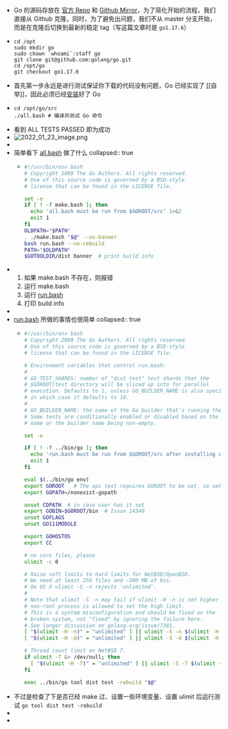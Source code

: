 - Go 的源码存放在 [官方 Repo](https://go.googlesource.com/go) 和 [Github Mirror](https://github.com/golang/go)，为了简化开始的流程，我们直接从 Github 克隆，同时，为了避免出问题，我们不从 master 分支开始，而是在克隆后切换到最新的稳定 tag（写这篇文章时是 `go1.17.6`）
- ```shell
  cd /opt
  sudo mkdir go
  sudo chown `whoami`:staff go
  git clone git@github.com:golang/go.git
  cd /opt/go
  git checkout go1.17.6
  ```
- 首先第一步永远是进行测试保证你下载的代码没有问题，Go 已经实现了 [[自举]]，因此必须已经[安装](https://go.dev/doc/install)好了 Go
- ```shell
  cd /opt/go/src
  ./all.bash # 编译并测试 Go 命令
  ```
- 看到 ALL TESTS PASSED 即为成功
- ![2022_01_23_image.png](https://cdn.logseq.com/%2Fa738fab4-25bd-41b0-bb53-62a3b83356f2e53e27f4-77ff-479d-86b8-99898dd25a7a2022_01_23_image.png?Expires=4796492069&Signature=NwGei1solzhSzx49snivfHP9fztWpD3~TQxbirr6Pq8chTZzSvycL~KZ9tADVSDMSgjLvUvSY1Y-1gqgh4R2qlEflcNt0TDY2~8FDe838tklTeRAipInXrofUDqQMvz723B7fOcLGqQglr8UhYjWszPF-5ESINCe0pDjijDtFML4BgOricwJRjfMtwxwBWC1qLdXKN5jC3EWajMsYNMKr5G9qutm67s7ox03aPUhokHe9YZiUhfXr8TtG-1SsguxnWJF8ICF~VKCHOt37OsbF4u82ucFPxxShCBc6-QlaK9ZbJPMvTnD4QUj7CGGin5iHssmYmSKyYUbe0L5daSF3g__&Key-Pair-Id=APKAJE5CCD6X7MP6PTEA)
-
- 简单看下 [all.bash](https://github.com/golang/go/blob/go1.17.6/src/all.bash) 做了什么
  collapsed:: true
	- ```bash
	  #!/usr/bin/env bash
	  # Copyright 2009 The Go Authors. All rights reserved.
	  # Use of this source code is governed by a BSD-style
	  # license that can be found in the LICENSE file.
	  
	  set -e
	  if [ ! -f make.bash ]; then
	  	echo 'all.bash must be run from $GOROOT/src' 1>&2
	  	exit 1
	  fi
	  OLDPATH="$PATH"
	  . ./make.bash "$@" --no-banner
	  bash run.bash --no-rebuild
	  PATH="$OLDPATH"
	  $GOTOOLDIR/dist banner  # print build info
	  ```
- 1. 如果 make.bash 不存在，则报错
  2. 运行 make.bash
  3. 运行 [run.bash](https://github.com/golang/go/blob/go1.17.6/src/run.bash)
  4. 打印 build info
-
- [run.bash](https://github.com/golang/go/blob/go1.17.6/src/run.bash) 所做的事情也很简单
  collapsed:: true
	- ```bash
	  #!/usr/bin/env bash
	  # Copyright 2009 The Go Authors. All rights reserved.
	  # Use of this source code is governed by a BSD-style
	  # license that can be found in the LICENSE file.
	  
	  # Environment variables that control run.bash:
	  #
	  # GO_TEST_SHARDS: number of "dist test" test shards that the
	  # $GOROOT/test directory will be sliced up into for parallel
	  # execution. Defaults to 1, unless GO_BUILDER_NAME is also specified,
	  # in which case it defaults to 10.
	  #
	  # GO_BUILDER_NAME: the name of the Go builder that's running the tests.
	  # Some tests are conditionally enabled or disabled based on the builder
	  # name or the builder name being non-empty.
	  
	  set -e
	  
	  if [ ! -f ../bin/go ]; then
	  	echo 'run.bash must be run from $GOROOT/src after installing cmd/go' 1>&2
	  	exit 1
	  fi
	  
	  eval $(../bin/go env)
	  export GOROOT   # The api test requires GOROOT to be set, so set it to match ../bin/go.
	  export GOPATH=/nonexist-gopath
	  
	  unset CDPATH	# in case user has it set
	  export GOBIN=$GOROOT/bin  # Issue 14340
	  unset GOFLAGS
	  unset GO111MODULE
	  
	  export GOHOSTOS
	  export CC
	  
	  # no core files, please
	  ulimit -c 0
	  
	  # Raise soft limits to hard limits for NetBSD/OpenBSD.
	  # We need at least 256 files and ~300 MB of bss.
	  # On OS X ulimit -S -n rejects 'unlimited'.
	  #
	  # Note that ulimit -S -n may fail if ulimit -H -n is set higher than a
	  # non-root process is allowed to set the high limit.
	  # This is a system misconfiguration and should be fixed on the
	  # broken system, not "fixed" by ignoring the failure here.
	  # See longer discussion on golang.org/issue/7381.
	  [ "$(ulimit -H -n)" = "unlimited" ] || ulimit -S -n $(ulimit -H -n)
	  [ "$(ulimit -H -d)" = "unlimited" ] || ulimit -S -d $(ulimit -H -d)
	  
	  # Thread count limit on NetBSD 7.
	  if ulimit -T &> /dev/null; then
	  	[ "$(ulimit -H -T)" = "unlimited" ] || ulimit -S -T $(ulimit -H -T)
	  fi
	  
	  exec ../bin/go tool dist test -rebuild "$@"
	  ```
- 不过是检查了下是否已经 make 过、设置一些环境变量、设置 ulimit 后运行测试 `go tool dist test -rebuild`
-
-
